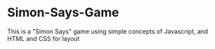 # Simon-Says-Game

This is a "Simon Says" game using simple concepts of Javascript, and HTML and CSS for layout
